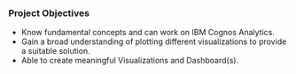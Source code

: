
### Project Objectives

- Know fundamental concepts and can work on IBM Cognos Analytics.
- Gain a broad understanding of plotting different visualizations to provide a suitable solution.
- Able to create meaningful Visualizations and Dashboard(s).
